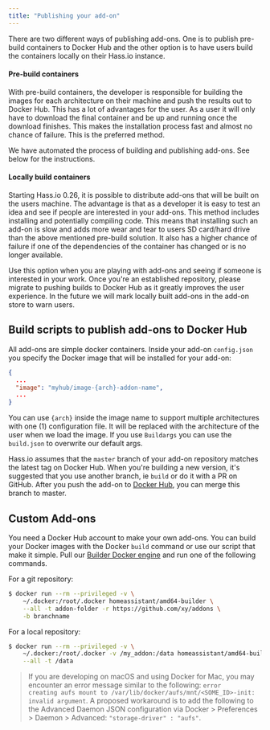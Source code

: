 ```yaml
---
title: "Publishing your add-on"
---
```


There are two different ways of publishing add-ons. One is to publish pre-build containers to Docker Hub and the other option is to have users build the containers locally on their Hass.io instance.

#### Pre-build containers

With pre-build containers, the developer is responsible for building the images for each architecture on their machine and push the results out to Docker Hub. This has a lot of advantages for the user. As a user it will only have to download the final container and be up and running once the download finishes. This makes the installation process fast and almost no chance of failure. This is the preferred method.

We have automated the process of building and publishing add-ons. See below for the instructions.

#### Locally build containers

Starting Hass.io 0.26, it is possible to distribute add-ons that will be built on the users machine. The advantage is that as a developer it is easy to test an idea and see if people are interested in your add-ons. This method includes installing and potentially compiling code. This means that installing such an add-on is slow and adds more wear and tear to users SD card/hard drive than the above mentioned pre-build solution. It also has a higher chance of failure if one of the dependencies of the container has changed or is no longer available.

Use this option when you are playing with add-ons and seeing if someone is interested in your work. Once you're an established repository, please migrate to pushing builds to Docker Hub as it greatly improves the user experience. In the future we will mark locally built add-ons in the add-on store to warn users.

## Build scripts to publish add-ons to Docker Hub

All add-ons are simple docker containers. Inside your add-on `config.json` you specify the Docker image that will be installed for your add-on:

```json
{
  ...
  "image": "myhub/image-{arch}-addon-name",
  ...
}
```

You can use `{arch}` inside the image name to support multiple architectures with one (1) configuration file. It will be replaced with the architecture of the user when we load the image. If you use `Buildargs` you can use the `build.json` to overwrite our default args.

Hass.io assumes that the `master` branch of your add-on repository matches the latest tag on Docker Hub. When you're building a new version, it's suggested that you use another branch, ie `build` or do it with a PR on GitHub. After you push the add-on to [Docker Hub](https://hub.docker.com/), you can merge this branch to master.

## Custom Add-ons

You need a Docker Hub account to make your own add-ons. You can build your Docker images with the Docker `build` command or use our script that make it simple. Pull our [Builder Docker engine][builder] and run one of the following commands.

For a git repository:

```bash
$ docker run --rm --privileged -v \
    ~/.docker:/root/.docker homeassistant/amd64-builder \
    --all -t addon-folder -r https://github.com/xy/addons \
    -b branchname
```

For a local repository:

```bash
$ docker run --rm --privileged -v \
    ~/.docker:/root/.docker -v /my_addon:/data homeassistant/amd64-builder \
    --all -t /data
```

> If you are developing on macOS and using Docker for Mac, you may encounter an error message similar to the following: <code>error creating aufs mount to /var/lib/docker/aufs/mnt/<SOME_ID>-init: invalid argument</code>. A proposed workaround is to add the following to the Advanced Daemon JSON configuration via Docker > Preferences > Daemon > Advanced: <code>"storage-driver" : "aufs"</code>.

[builder]: https://github.com/home-assistant/hassio-build/tree/master/builder
